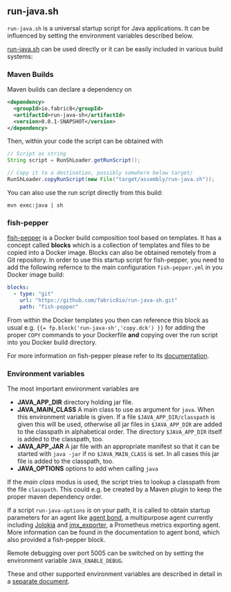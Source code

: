 ## run-java.sh

`run-java.sh` is a universal startup script for Java applications. It can be influenced by setting the environment variables described below.

[run-java.sh](fish-pepper/run-java-sh/fp-files/run-java.sh) can be used directly or it can be easily included in various build systems:

### Maven Builds

Maven builds can declare a dependency on

```xml
<dependency>
  <groupId>io.fabric8</groupId>
  <artifactId>run-java-sh</artifactId>
  <version>0.0.1-SNAPSHOT</version>
</dependency>
```

Then, within your code the script can be obtained with

```java
// Script as string
String script = RunShLoader.getRunScript();

// Copy it to a destination, possibly somwhere below target/
RunShLoader.copyRunScript(new File("target/assembly/run-java.sh"));
```

You can also use the run script directly from this build:
```
mvn exec:java | sh
```

### fish-pepper

[fish-pepper](https://github.com/fabric8io=images/fish-pepper) is a Docker build composition tool based on templates. It has a concept called **blocks** which is a collection of templates and files to be copied into a Docker image. Blocks can also be obtained remotely from a Git repository. In order to use this startup script for fish-pepper, you need to add the following refernce to the main configuration `fish-pepper.yml` in you Docker image build:

```yml
blocks:
  - type: "git"
    url: "https://github.com/fabric8io/run-java-sh.git"
    path: "fish-pepper"
```

From within the Docker templates you then can reference this block as usual e.g. `{{= fp.block('run-java-sh','copy.dck') }}` for adding the proper `COPY` commands to your Dockerfile **and** copying over the run script into you Docker build directory.

For more information on fish-pepper please refer to its [documentation](https://github.com/fabric8io-images/fish-pepper/README.md).

### Environment variables

The most important environment variables are

* **JAVA_APP_DIR** directory holding jar file.
* **JAVA_MAIN_CLASS** A main class to use as argument for `java`. When this environment variable is given. If a file `$JAVA_APP_DIR/classpath` is given this will be used, otherwise all jar files in `$JAVA_APP_DIR` are added to the classpath in alphabetical order. The directory `$JAVA_APP_DIR`  itself is added to the classpath, too.
* **JAVA_APP_JAR** A jar file with an appropriate manifest so that it can be started with `java -jar` if no `$JAVA_MAIN_CLASS` is set. In all cases this jar file is added to the classpath, too.
* **JAVA_OPTIONS** options to add when calling `java`

If the *main class* modus is used, the script tries to lookup a classpath from the file `classpath`. This could e.g. be created by a Maven plugin to keep the proper maven dependency order.

If a script `run-java-options` is on your path, it is called to obtain startup parameters for an agent like [agent bond](https://github.com/fabric8io/agent-bond), a multipurpose agent currently including [Jolokia](http://www.jolokia.org) and [jmx_exporter](https://github.com/prometheus/jmx_exporter), a Prometheus metrics exporting agent. More information can be found in the documentation to agent bond, which also provided a fish-pepper block.

Remote debugging over port 5005 can be switched on by setting the environment variable `JAVA_ENABLE_DEBUG`.

These and other supported environment variables are described in detail in a [separate document](fish-pepper/run-java-sh/fp-files/readme.md).
